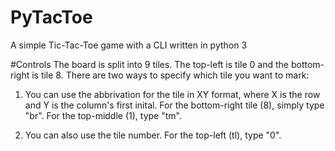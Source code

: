 # PyTacToe
A simple Tic-Tac-Toe game with a CLI written in python 3

#Controls
The board is split into 9 tiles. The top-left is tile 0 and the bottom-right is tile 8. There are two ways to specify which tile you want to mark:
1) You can use the abbrivation for the tile in XY format, where X is the row and Y is the column's first inital. 
For the bottom-right tile (8), simply type "br". For the top-middle (1), type "tm".

2) You can also use the tile number. For the top-left (tl), type "0".



